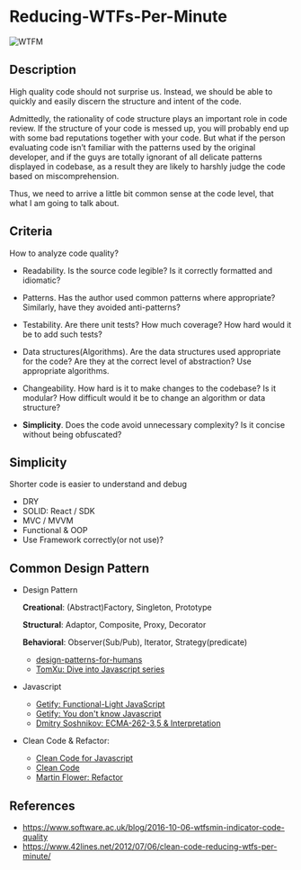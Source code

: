 # Reducing-WTFs-Per-Minute
![WTFM](http://www.osnews.com/images/comics/wtfm.jpg)


## Description
High quality code should not surprise us. Instead, we should be able to quickly and easily discern the structure and intent of the code.

Admittedly, the rationality of code structure plays an important role in code review. If the structure of your code is messed up, you will probably end up with some bad reputations together with your code. But what if the person evaluating code isn’t familiar with the patterns used by the original developer, and if the guys are totally ignorant of all delicate patterns displayed in codebase, as a result they are likely to harshly judge the code based on miscomprehension. 

Thus, we need to arrive a little bit common sense at the code level, that what I am going to talk about.


## Criteria
How to analyze code quality?

- Readability. 
Is the source code legible? Is it correctly formatted and idiomatic?

- Patterns. 
Has the author used common patterns where appropriate? Similarly, have they avoided anti-patterns?

- Testability. 
Are there unit tests? How much coverage? How hard would it be to add such tests?

- Data structures(Algorithms). 
Are the data structures used appropriate for the code? Are they at the correct level of abstraction? Use appropriate algorithms.

- Changeability. 
How hard is it to make changes to the codebase? Is it modular? How difficult would it be to change an algorithm or data structure?

- **Simplicity**.
Does the code avoid unnecessary complexity? Is it concise without being obfuscated?


## Simplicity
Shorter code is easier to understand and debug

- DRY
- SOLID: React / SDK
- MVC / MVVM
- Functional & OOP
- Use Framework correctly(or not use)?


## Common Design Pattern

* Design Pattern
    
    **Creational**: (Abstract)Factory, Singleton, Prototype
    
    **Structural**: Adaptor, Composite, Proxy, Decorator
    
    **Behavioral**: Observer(Sub/Pub), Iterator, Strategy(predicate)

    - [design-patterns-for-humans](https://github.com/kamranahmedse/design-patterns-for-humans)
    - [TomXu: Dive into Javascript series](http://www.cnblogs.com/TomXu/archive/2011/12/15/2288411.html) 

* Javascript
    - [Getify: Functional-Light JavaScript](https://github.com/getify/Functional-Light-JS)
    - [Getify: You don't know Javascript](https://github.com/getify/You-Dont-Know-JS)
    - [Dmitry Soshnikov: ECMA-262-3,5 & Interpretation](http://dmitrysoshnikov.com/)

    
* Clean Code & Refactor:
    - [Clean Code for Javascript](https://github.com/ryanmcdermott/clean-code-javascript)
    - [Clean Code](https://www.amazon.com/Clean-Code-Handbook-Software-Craftsmanship/dp/0132350882)
    - [Martin Flower: Refactor](https://martinfowler.com/books/#refactoring)


## References
- https://www.software.ac.uk/blog/2016-10-06-wtfsmin-indicator-code-quality
- https://www.42lines.net/2012/07/06/clean-code-reducing-wtfs-per-minute/


